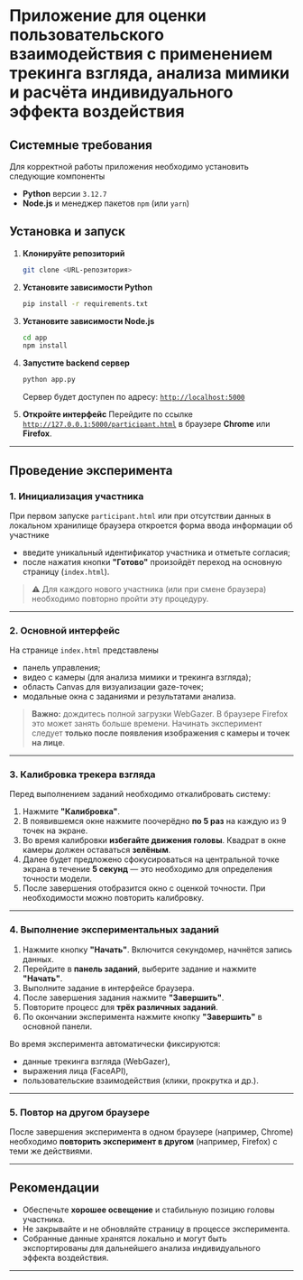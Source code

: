 # Приложение для оценки пользовательского взаимодействия с применением трекинга взгляда, анализа мимики и расчёта индивидуального эффекта воздействия

## Системные требования

Для корректной работы приложения необходимо установить следующие компоненты
- **Python** версии `3.12.7`
- **Node.js** и менеджер пакетов `npm` (или `yarn`)

## Установка и запуск
1. **Клонируйте репозиторий**
    ```bash
    git clone <URL-репозитория>
    ```
2. **Установите зависимости Python**
    ```bash
    pip install -r requirements.txt
    ```
3. **Установите зависимости Node.js**
    ```bash
    cd app
    npm install
    ```
4. **Запустите backend сервер**
    ```bash
    python app.py
    ```
    Сервер будет доступен по адресу: [`http://localhost:5000`](http://localhost:5000)

5. **Откройте интерфейс**
    Перейдите по ссылке [`http://127.0.0.1:5000/participant.html`](http://127.0.0.1:5000/participant.html) в браузере **Chrome** или **Firefox**.

---

## Проведение эксперимента

### 1. Инициализация участника
При первом запуске `participant.html` или при отсутствии данных в локальном хранилище браузера откроется форма ввода информации об участнике
- введите уникальный идентификатор участника и отметьте согласия;
- после нажатия кнопки **"Готово"** произойдёт переход на основную страницу (`index.html`).

> ⚠️ Для каждого нового участника (или при смене браузера) необходимо повторно пройти эту процедуру.

---

### 2. Основной интерфейс
На странице `index.html` представлены
- панель управления;
- видео с камеры (для анализа мимики и трекинга взгляда);
- область Canvas для визуализации gaze-точек;
- модальные окна с заданиями и результатами анализа.

> **Важно:** дождитесь полной загрузки WebGazer. В браузере Firefox это может занять больше времени. Начинать эксперимент следует **только после появления изображения с камеры и точек на лице**.

---

### 3. Калибровка трекера взгляда
Перед выполнением заданий необходимо откалибровать систему:

1. Нажмите **"Калибровка"**.
2. В появившемся окне нажмите поочерёдно **по 5 раз** на каждую из 9 точек на экране.
3. Во время калибровки **избегайте движения головы**. Квадрат в окне камеры должен оставаться **зелёным**.
4. Далее будет предложено сфокусироваться на центральной точке экрана в течение **5 секунд** — это необходимо для определения точности модели.
5. После завершения отобразится окно с оценкой точности. При необходимости можно повторить калибровку.

---

### 4. Выполнение экспериментальных заданий
1. Нажмите кнопку **"Начать"**. Включится секундомер, начнётся запись данных.
2. Перейдите в **панель заданий**, выберите задание и нажмите **"Начать"**.
3. Выполните задание в интерфейсе браузера.
4. После завершения задания нажмите **"Завершить"**.
5. Повторите процесс для **трёх различных заданий**.
6. По окончании эксперимента нажмите кнопку **"Завершить"** в основной панели.

Во время эксперимента автоматически фиксируются:
- данные трекинга взгляда (WebGazer),
- выражения лица (FaceAPI),
- пользовательские взаимодействия (клики, прокрутка и др.).

---

### 5. Повтор на другом браузере
После завершения эксперимента в одном браузере (например, Chrome) необходимо **повторить эксперимент в другом** (например, Firefox) с теми же действиями.

---

## Рекомендации
- Обеспечьте **хорошее освещение** и стабильную позицию головы участника.
- Не закрывайте и не обновляйте страницу в процессе эксперимента.
- Собранные данные хранятся локально и могут быть экспортированы для дальнейшего анализа индивидуального эффекта воздействия.

---

